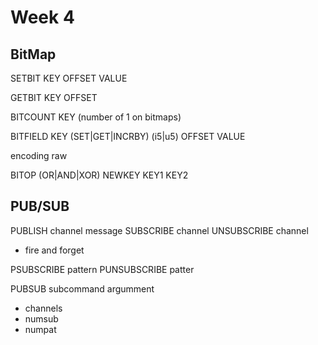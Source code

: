 # Week 4

## BitMap

SETBIT KEY OFFSET VALUE

GETBIT KEY OFFSET

BITCOUNT KEY (number of 1 on bitmaps)

BITFIELD KEY (SET|GET|INCRBY) (i5|u5) OFFSET VALUE

encoding raw

BITOP (OR|AND|XOR) NEWKEY KEY1 KEY2

## PUB/SUB

PUBLISH channel message
SUBSCRIBE channel
UNSUBSCRIBE channel

- fire and forget

PSUBSCRIBE pattern
PUNSUBSCRIBE patter

PUBSUB subcommand argumment

- channels
- numsub
- numpat

